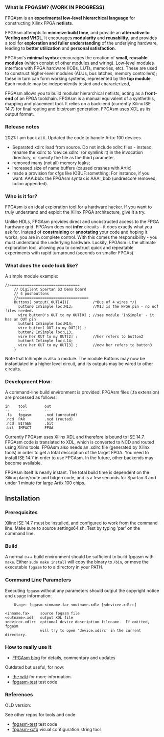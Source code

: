 ### What is FPGASM? (WORK IN PROGRESS)

FPGAsm is an __experimental low-level hierarchical language__ for constructing Xilinx FPGA __netlists__.

FPGAsm attempts to __minimize build time__, and provide an __alternative to Verilog and VHDL__.  It encourages __modularity__ and __reusability__, and provides a tool for __exploration and fuller understanding__ of the underlying hardware, leading to __better utilization__ and __personal satisfaction__.

FPGAsm's __minimal syntax__ encourages the creation of __small, reusable modules__ (which consist of other modules and wiring).  Low-level modules interface with FPGA hardware (IOBs, LUTs, memories, etc).  These are used to construct higher-level modules (ALUs, bus latches, memory controllers); these in turn can form working systems, represented by the __top module__.  Each module may be independently tested and characterized, 

FPGAsm allows you to build modular hierarchical netlists, acting as a __front-end__ of an FPGA toolchain.  FPGAsm is a manual equivalent of a synthethis, mapping and placement tool.  It relies on a back-end (currently Xilinx ISE 14.7) for final routing and bitstream generation.  FPGAsm uses XDL as its output format.

### Release notes
2021: I am back at it.  Updated the code to handle Artix-100 devices.
* Separated xdlrc load from source.  Do not include xdlrc files - instead, rename the
  xdlrc to 'device.xdlrc' (or symlink it) in the invocation directory, or specify the
  file as the third parameter.
* removed many (not all) memory leaks;
* increased size of name buffers (caused crashes with Artix)
* made a provision for cfgs like IOBUF:something:  For instance, if you want:
  AAA:bbb:   the FPGAsm syntax is AAA:_bbb (undrescore removed, colon appended).

### Who is it for?

FPGAsm is an ideal exploration tool for a hardware hacker.  If you want to truly understand and exploit the Xilinx FPGA architecture, give it a try.  

Unlike HDLs, FPGAsm provides direct and unobstructed access to the FPGA hardware grid.  FPGAsm does not __infer__ circuits - it does exactly what you ask for.  Instead of __constraining__ or __annotating__ your code and hoping it works, you are in complete control.  With this comes the responsibility - you must understand the underlying hardware.  Luckily, FPGAsm is the ultimate exploration tool, allowing you to construct quick and repeatable experiments with rapid  turnaround (seconds on smaller FPGAs).

### What does the code look like?

A simple module example:
```
//================================    
	// Digilent Spartan S3 Demo board
	// 4 pushbuttons
	//================================
	Buttons( output( OUT[4]){           /*Bus of 4 wires */) 
	  button0 InSimple loc:M13;         //M13 is the FPGA pin - no ucf files needed.
	  wire button0's OUT to my OUT[0] ; //see module 'InSimple' - it has an OUT pin
	  button1 InSimple loc:M14;
	  wire button1 OUT to my OUT[1] ;
	  button2 InSimple loc:L13;
	  wire her OUT to my OUT[2] ;       //her refers to button2
	  button3 InSimple loc:L14;
	  wire her OUT to my OUT[3] ;       //now her refers to button3
	}
```
Note that InSimple is also a module.  The module Buttons may now be instantiated in a higher level circuit, and its outputs may be wired to other circuits.

### Development Flow:

A command-line build environment is provided.  FPGAsm files (.fa extension) are processed as follows:
```
in    tool        out
--    ----        ---
.fa   fpgasm      .ncd (unrouted)
.ncd  PAR         .ncd (routed)
.ncd  BITGEN      .bit
.bit  IMPACT      FPGA
```

Currently FPGAsm uses Xilinx XDL and therefore is bound to ISE 14.7.  FPGAsm code is translated to XDL, which is converted to NCD and routed using Xilinx tools.  FPGAsm also needs an .xdlrc file (generated by Xilinx tools) in order to get a total description of the target FPGA.  You need to install ISE 14.7 in order to use FPGAsm.  In the future, other backends may become available.

FPGAsm itself is nearly instant.  The total build time is dependent on the Xilinx place/route and bitgen code, and is a few seconds for Spartan 3 and under 1 minute for large Artix 100 chips..

## Installation

### Prerequisites
Xilinx ISE 14.7 must be installed, and configured to work from the command line.  Make sure to source settings64.sh.  Test by typing 'par' on the command line.

### Build

A normal c++ build environment should be sufficient to build fpgasm with `make`.  Either `sudo make install` will copy the binary to `/bin`, or move the executable `fpgasm` to to a directory in your PATH.

### Command Line Parameters

Executing `fpgasm` without any parameters should output the copyright notice and usage information:

```
    Usage: fpgasm <inname.fa> <outname.xdl> [<device>.xdlrc]

<inname.fa>     source fpgasm file
<outname>.xdl   output XDL file
<device>.xdlrc  optional device description filename.  If omitted, fpgasm
                will try to open 'device.xdlrc' in the current directory.
```

### How to really use it

* [FPGAsm blog](https://fpgasm.github.io/) for details, commentary and updates


Outdated but useful, for now:

* [the wiki](https://github.com/stacksmith/fpgasm/wiki) for more information.
* [fpgasm-test](https://github.com/stacksmith/fpgasm-test)  test code

### References
OLD version:

See other repos for tools and code
* [fpgasm-test](https://github.com/stacksmith/fpgasm-test)  test code
* [fpgasm-xcfg](https://github.com/stacksmith/fpgasm-xcfg)  visual configuration string tool

  
